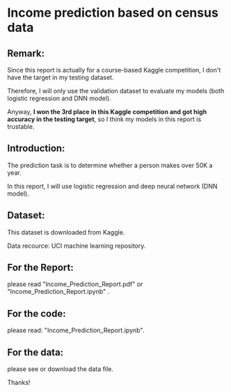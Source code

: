 # Income prediction based on census data

## Remark:

Since this report is actually for a course-based Kaggle competition, I don't have the target in my testing dataset.

Therefore, I will only use the validation dataset to evaluate my models (both logistic regression and DNN model).

Anyway, **I won the 3rd place in this Kaggle competition and got high accuracy in the testing target**, so I think my models in this report is trustable.

## Introduction:

The prediction task is to determine whether a person makes over 50K a year.

In this report, I will use logistic regression and deep neural network (DNN model).

## Dataset:

This dataset is downloaded from Kaggle.

Data recource: UCI machine learning repository.

## For the Report: 
please read "Income_Prediction_Report.pdf" or "Income_Prediction_Report.ipynb" .

## For the code: 
please read: "Income_Prediction_Report.ipynb".

## For the data:
please see or download the data file.

Thanks!

